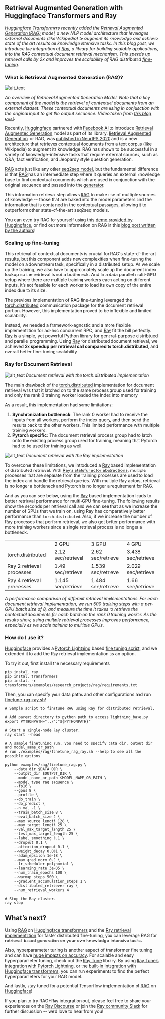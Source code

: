 ## Retrieval Augmented Generation with Huggingface Transformers and Ray

_[Huggingface Transformers](https://huggingface.co/) recently added the [Retrieval Augmented Generation (RAG)](https://twitter.com/huggingface/status/1310597560906780680) model, a new NLP model architecture that leverages external documents (like Wikipedia) to augment its knowledge and achieve state of the art results on knowledge intensive tasks. In this blog post, we introduce the integration of [Ray](https://docs.ray.io/en/master/), a library for building scalable applications, into the RAG contextual document retrieval mechanism. This speeds up retrieval calls by 2x and improves the scalability of RAG distributed [fine-tuning](https://github.com/huggingface/transformers/tree/master/examples/research_projects/rag)._


### What is Retrieval Augmented Generation (RAG)?
![alt_text](assets/12_ray_rag/rag_gif.gif "image_tooltip")

_An overview of Retrieval Augmented Generation Model. Note that a key component of the model is the retrieval of contextual documents from an external dataset. These contextual documents are using in conjunction with the original input to get the output sequence. Video taken from [this blog post](https://ai.facebook.com/blog/retrieval-augmented-generation-streamlining-the-creation-of-intelligent-natural-language-processing-models)._

Recently, [Huggingface](https://huggingface.co/) partnered with [Facebook AI](https://ai.facebook.com/) to introduce [Retrieval Augmented Generation](https://twitter.com/huggingface/status/1310597560906780680) model as part of its library. [Retrieval Augmented Generation](https://ai.facebook.com/blog/retrieval-augmented-generation-streamlining-the-creation-of-intelligent-natural-language-processing-models/), or RAG, was [published in NeurIPS 2020](https://arxiv.org/abs/2005.11401) and is a new architecture that retrieves contextual documents from a text corpus (like Wikipedia) to augment its knowledge. RAG has shown to be successful in a variety of knowledge-intensive tasks that require external sources, such as Q&A, fact verification, and Jeopardy style question generation.

[RAG](https://ai.facebook.com/blog/retrieval-augmented-generation-streamlining-the-creation-of-intelligent-natural-language-processing-models/) acts just like any other [seq2seq model](https://blog.keras.io/a-ten-minute-introduction-to-sequence-to-sequence-learning-in-keras.html), but the fundamental difference is that [RAG](https://ai.facebook.com/blog/retrieval-augmented-generation-streamlining-the-creation-of-intelligent-natural-language-processing-models/) has an intermediate step where it queries an external knowledge base to find contextual documents which are used in conjunction with the original sequence and passed into the [generator](https://huggingface.co/blog/how-to-generate).

This information retrieval step allows [RAG](https://ai.facebook.com/blog/retrieval-augmented-generation-streamlining-the-creation-of-intelligent-natural-language-processing-models/) to make use of multiple sources of knowledge -- those that are baked into the model parameters and the information that is contained in the contextual passages, allowing it to outperform other state-of-the-art seq2seq models. 

You can even try RAG for yourself using this [demo provided by Huggingface](https://huggingface.co/rag/), or find out more information on RAG in this [blog post written by the authors](https://ai.facebook.com/blog/retrieval-augmented-generation-streamlining-the-creation-of-intelligent-natural-language-processing-models)!

### Scaling up fine-tuning
This retrieval of contextual documents is crucial for RAG's state-of-the-art results, but this component adds new complexities when fine-tuning the model on a downstream task, specifically in a distributed setup. As we scale up the training, we also have to appropriately scale up the document index lookup so the retrieval is not a bottleneck. And in a data parallel multi-GPU setup where there are multiple training workers each acting on different inputs, it’s not feasible for each worker to load its own copy of the entire index due to its size.

The previous implementation of RAG fine-tuning leveraged the [torch.distributed](https://pytorch.org/docs/stable/distributed.html) communication package for the  document retrieval portion. However, this implementation proved to be inflexible and limited scalability.

Instead, we needed a framework-agnostic and a more flexible implementation for ad-hoc concurrent RPC, and [Ray](https://ray.io/) fit the bill perfectly. [Ray](https://ray.io/) is a simple, yet powerful Python library for general-purpose distribtued and parallel programming. Using [Ray](https://ray.io/) for distributed document retrieval, we achieved **2x speedup per retrieval call compared to torch.distributed**, and overall better fine-tuning scalability.

### Ray for Document Retrieval
![alt_text](assets/12_ray_rag/torch_distributed_document_retrieval.png "image_tooltip")
_Document retrieval with the torch.distributed implementation_


The main drawback of the [torch.distributed](https://pytorch.org/docs/stable/distributed.html) implementation for document retrieval was that it latched on to the same process group used for training and only the rank 0 training worker loaded the index into memory.

As a result, this implementation had some limitations:

1. **Synchronization bottleneck**: The rank 0 worker had to receive the inputs from all workers, perform the index query, and then send the results back to the other workers. This limited performance with multiple training workers.
2. **Pytorch specific**: The document retrieval process group had to latch onto the existing process group used for training, meaning that Pytorch had to be used for training as well.

![alt_text](assets/12_ray_rag/ray_arch_updated.png "image_tooltip")
_Document retrieval with the Ray implementation_

To overcome these limitations, we introduced a [Ray](https://docs.ray.io/en/master/) based implementation of distributed retrieval. With [Ray’s stateful actor abstractions](https://docs.ray.io/en/master/actors.html), multiple processes that are separate from the training processes are used to load the index and handle the retrieval queries. With multiple Ray actors, retrieval is no longer a bottleneck and Pytorch is no longer a requirement for RAG.

And as you can see below, using the [Ray](https://docs.ray.io/en/master/) based implementation leads to better retrieval performance for multi-GPU fine-tuning. The following results show the seconds per retrieval call and we can see that as we increase the number of GPUs that we train on, using Ray has comparatively better performance than `torch.distributed`. Also, if we increase the number of Ray processes that perform retrieval, we also get better performance with more training workers since a single retrieval process is no longer a bottleneck.


<table>
  <tr>
   <td>
   </td>
   <td>2 GPU
   </td>
   <td>3 GPU
   </td>
   <td>4 GPU
   </td>
  </tr>
  <tr>
   <td>torch.distributed
   </td>
   <td>2.12 sec/retrieval
   </td>
   <td>2.62 sec/retrieve
   </td>
   <td>3.438 sec/retrieve
   </td>
  </tr>
  <tr>
   <td>Ray 2 retrieval processes
   </td>
   <td>1.49 sec/retrieve
   </td>
   <td>1.539 sec/retrieve
   </td>
   <td>2.029 sec/retrieve
   </td>
  </tr>
  <tr>
   <td>Ray 4 retrieval processes
   </td>
   <td>1.145 sec/retrieve
   </td>
   <td>1.484 sec/retrieve
   </td>
   <td>1.66 sec/retrieve
   </td>
  </tr>
</table>


_A performance comparison of different retrieval implementations. For each document retrieval implementation, we run 500 training steps with a per-GPU batch size of 8, and measure the time it takes to retrieve the contextual documents for each batch on the rank 0 training worker. As the results show, using multiple retrieval processes improves performance, especially as we scale training to multiple GPUs._


### How do I use it?

[Huggingface](https://huggingface.co/) provides a [Pytorch Lightning](https://github.com/PyTorchLightning/pytorch-lightning) based [fine tuning script](https://github.com/huggingface/transformers/tree/master/examples/research_projects/rag), and we extended it to add the Ray retrieval implementation as an option. 

To try it out, first install the necessary requirements


```
pip install ray
pip install transformers
pip install -r transformers/examples/research_projects/rag/requirements.txt
```


Then, you can specify your data paths and other configurations and run [finetune-rag-ray.sh](https://github.com/huggingface/transformers/blob/master/examples/research_projects/rag/finetune_rag_ray.sh)!


```
# Sample script to finetune RAG using Ray for distributed retrieval.

# Add parent directory to python path to access lightning_base.py
export PYTHONPATH="../":"${PYTHONPATH}"

# Start a single-node Ray cluster.
ray start --head

# A sample finetuning run, you need to specify data_dir, output_dir and model_name_or_path
# run ./examples/rag/finetune_rag_ray.sh --help to see all the possible options

python examples/rag/finetune_rag.py \
    --data_dir $DATA_DIR \
    --output_dir $OUTPUT_DIR \
    --model_name_or_path $MODEL_NAME_OR_PATH \
    --model_type rag_sequence \
    --fp16 \
    --gpus 8 \
    --profile \
    --do_train \
    --do_predict \
    --n_val -1 \
    --train_batch_size 8 \
    --eval_batch_size 1 \
    --max_source_length 128 \
    --max_target_length 25 \
    --val_max_target_length 25 \
    --test_max_target_length 25 \
    --label_smoothing 0.1 \
    --dropout 0.1 \
    --attention_dropout 0.1 \
    --weight_decay 0.001 \
    --adam_epsilon 1e-08 \
    --max_grad_norm 0.1 \
    --lr_scheduler polynomial \
    --learning_rate 3e-05 \
    --num_train_epochs 100 \
    --warmup_steps 500 \
    --gradient_accumulation_steps 1 \
    --distributed_retriever ray \
    --num_retrieval_workers 4

# Stop the Ray cluster.
ray stop
```

## What’s next?

Using [RAG](https://ai.facebook.com/blog/retrieval-augmented-generation-streamlining-the-creation-of-intelligent-natural-language-processing-models) on [Huggingface transformers](https://github.com/huggingface/transformers/tree/master/examples/research_projects/rag) and the [Ray retrieval implementation](https://github.com/huggingface/transformers/blob/master/examples/research_projects/rag/finetune_rag_ray.sh) for faster distributed fine-tuning, you can leverage RAG for retrieval-based generation on your own knowledge-intensive tasks.

Also, hyperparameter tuning is another aspect of transformer fine tuning and can have [huge impacts on accuracy](https://medium.com/distributed-computing-with-ray/hyperparameter-optimization-for-transformers-a-guide-c4e32c6c989b). For scalable and easy hyperparameter tuning, check out the [Ray Tune](https://docs.ray.io/en/latest/tune/) library. By using [Ray Tune’s integration with Pytorch Lightning](https://medium.com/distributed-computing-with-ray/scaling-up-pytorch-lightning-hyperparameter-tuning-with-ray-tune-4bd9e1ff9929), or the [built-in integration with Huggingface transformers](https://huggingface.co/blog/ray-tune), you can run experiments to find the perfect hyperparameters for your RAG model.

And lastly, stay tuned for a potential Tensorflow implementation of [RAG](https://ai.facebook.com/blog/retrieval-augmented-generation-streamlining-the-creation-of-intelligent-natural-language-processing-models) on [Huggingface](https://huggingface.co/)!

If you plan to try RAG+Ray integration out, please feel free to share your experiences on the [Ray Discourse](https://discuss.ray.io/) or join the [Ray community Slack](https://docs.google.com/forms/d/e/1FAIpQLSfAcoiLCHOguOm8e7Jnn-JJdZaCxPGjgVCvFijHB5PLaQLeig/viewform) for further discussion -- we’d love to hear from you!
